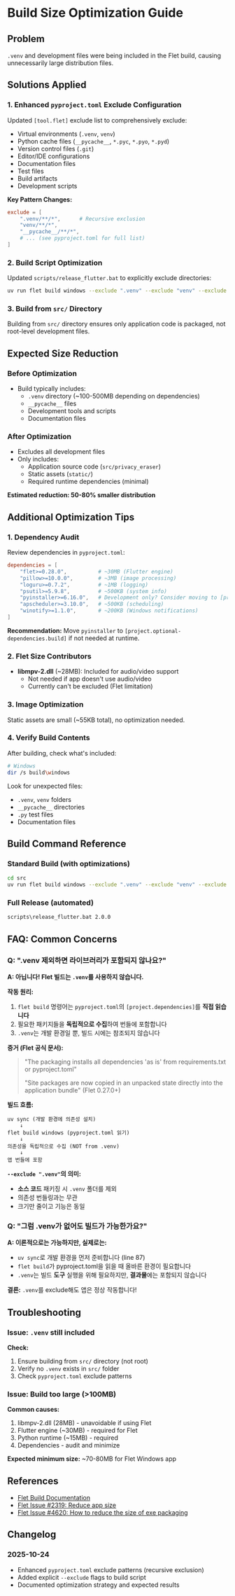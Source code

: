 # Build Size Optimization Guide

## Problem
`.venv` and development files were being included in the Flet build, causing unnecessarily large distribution files.

## Solutions Applied

### 1. Enhanced `pyproject.toml` Exclude Configuration
Updated `[tool.flet]` exclude list to comprehensively exclude:
- Virtual environments (`.venv`, `venv`)
- Python cache files (`__pycache__`, `*.pyc`, `*.pyo`, `*.pyd`)
- Version control files (`.git`)
- Editor/IDE configurations
- Documentation files
- Test files
- Build artifacts
- Development scripts

**Key Pattern Changes:**
```toml
exclude = [
    ".venv/**/*",      # Recursive exclusion
    "venv/**/*",
    "__pycache__/**/*",
    # ... (see pyproject.toml for full list)
]
```

### 2. Build Script Optimization
Updated `scripts/release_flutter.bat` to explicitly exclude directories:
```bash
uv run flet build windows --exclude ".venv" --exclude "venv" --exclude "__pycache__" --exclude "tests"
```

### 3. Build from `src/` Directory
Building from `src/` directory ensures only application code is packaged, not root-level development files.

## Expected Size Reduction

### Before Optimization
- Build typically includes:
  - `.venv` directory (~100-500MB depending on dependencies)
  - `__pycache__` files
  - Development tools and scripts
  - Documentation files

### After Optimization
- Excludes all development files
- Only includes:
  - Application source code (`src/privacy_eraser`)
  - Static assets (`static/`)
  - Required runtime dependencies (minimal)

**Estimated reduction: 50-80% smaller distribution**

## Additional Optimization Tips

### 1. Dependency Audit
Review dependencies in `pyproject.toml`:
```toml
dependencies = [
    "flet>=0.28.0",          # ~30MB (Flutter engine)
    "pillow>=10.0.0",        # ~3MB (image processing)
    "loguru>=0.7.2",         # ~1MB (logging)
    "psutil>=5.9.8",         # ~500KB (system info)
    "pyinstaller>=6.16.0",   # Development only? Consider moving to [project.optional-dependencies]
    "apscheduler>=3.10.0",   # ~500KB (scheduling)
    "winotify>=1.1.0",       # ~200KB (Windows notifications)
]
```

**Recommendation:** Move `pyinstaller` to `[project.optional-dependencies.build]` if not needed at runtime.

### 2. Flet Size Contributors
- **libmpv-2.dll** (~28MB): Included for audio/video support
  - Not needed if app doesn't use audio/video
  - Currently can't be excluded (Flet limitation)

### 3. Image Optimization
Static assets are small (~55KB total), no optimization needed.

### 4. Verify Build Contents
After building, check what's included:
```bash
# Windows
dir /s build\windows
```

Look for unexpected files:
- `.venv`, `venv` folders
- `__pycache__` directories
- `.py` test files
- Documentation files

## Build Command Reference

### Standard Build (with optimizations)
```bash
cd src
uv run flet build windows --exclude ".venv" --exclude "venv" --exclude "__pycache__" --exclude "tests"
```

### Full Release (automated)
```bash
scripts\release_flutter.bat 2.0.0
```

## FAQ: Common Concerns

### Q: ".venv 제외하면 라이브러리가 포함되지 않나요?"

**A: 아닙니다! Flet 빌드는 `.venv`를 사용하지 않습니다.**

**작동 원리:**
1. `flet build` 명령어는 `pyproject.toml`의 `[project.dependencies]`를 **직접 읽습니다**
2. 필요한 패키지들을 **독립적으로 수집**하여 번들에 포함합니다
3. `.venv`는 개발 환경일 뿐, 빌드 시에는 참조되지 않습니다

**증거 (Flet 공식 문서):**
> "The packaging installs all dependencies 'as is' from requirements.txt or pyproject.toml"
>
> "Site packages are now copied in an unpacked state directly into the application bundle" (Flet 0.27.0+)

**빌드 흐름:**
```
uv sync (개발 환경에 의존성 설치)
    ↓
flet build windows (pyproject.toml 읽기)
    ↓
의존성을 독립적으로 수집 (NOT from .venv)
    ↓
앱 번들에 포함
```

**`--exclude ".venv"`의 의미:**
- **소스 코드** 패키징 시 `.venv` 폴더를 제외
- 의존성 번들링과는 무관
- 크기만 줄이고 기능은 동일

### Q: "그럼 .venv가 없어도 빌드가 가능한가요?"

**A: 이론적으로는 가능하지만, 실제로는:**
- `uv sync`로 개발 환경을 먼저 준비합니다 (line 87)
- `flet build`가 pyproject.toml을 읽을 때 올바른 환경이 필요합니다
- `.venv`는 빌드 **도구** 실행을 위해 필요하지만, **결과물**에는 포함되지 않습니다

**결론:** `.venv`를 exclude해도 앱은 정상 작동합니다!

## Troubleshooting

### Issue: `.venv` still included
**Check:**
1. Ensure building from `src/` directory (not root)
2. Verify no `.venv` exists in `src/` folder
3. Check `pyproject.toml` exclude patterns

### Issue: Build too large (>100MB)
**Common causes:**
1. libmpv-2.dll (28MB) - unavoidable if using Flet
2. Flutter engine (~30MB) - required for Flet
3. Python runtime (~15MB) - required
4. Dependencies - audit and minimize

**Expected minimum size:** ~70-80MB for Flet Windows app

## References
- [Flet Build Documentation](https://flet.dev/docs/reference/cli/build/)
- [Flet Issue #2319: Reduce app size](https://github.com/flet-dev/flet/discussions/2319)
- [Flet Issue #4620: How to reduce the size of exe packaging](https://github.com/flet-dev/flet/issues/4620)

## Changelog

### 2025-10-24
- Enhanced `pyproject.toml` exclude patterns (recursive exclusion)
- Added explicit `--exclude` flags to build script
- Documented optimization strategy and expected results
